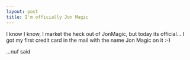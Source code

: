 ```yaml
---
layout: post
title: I'm officially Jon Magic
---
```


I know I know, I market the heck out of JonMagic, but today its
official… I got my first credit card in the mail with the name Jon Magic
on it :-)

…nuf said
